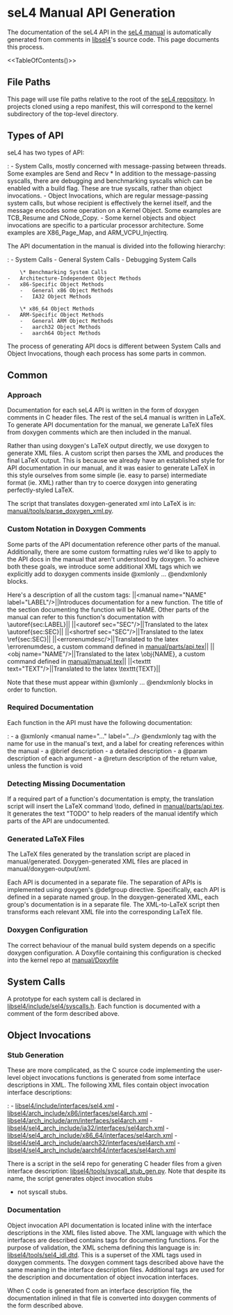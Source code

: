 # seL4 Manual API Generation


The documentation of the seL4 API in the
[seL4 manual](http://sel4.systems/Info/Docs/seL4-manual-latest.pdf) is automatically generated from comments in
[libsel4](https://github.com/seL4/seL4/tree/master/libsel4)'s
source code. This page documents this process.

&lt;&lt;TableOfContents()&gt;&gt;

## File Paths


This page will use file paths relative to the root of the
[seL4 repository](https://github.com/seL4/seL4). In projects
cloned using a repo manifest, this will correspond to the kernel
subdirectory of the top-level directory.

## Types of API


seL4 has two types of API:

:   -   System Calls, mostly concerned with message-passing
        between threads. Some examples are Send and Recv
        \* In addition to the message-passing syscalls, there are
        debugging and benchmarking syscalls which can be enabled with a
        build flag. These are true syscalls, rather than
        object invocations.
    -   Object Invocations, which are regular message-passing system
        calls, but whose recipient is effectively the kernel itself, and
        the message encodes some operation on a Kernel Object. Some
        examples are TCB_Resume and CNode_Copy.
        -   Some kernel objects and object invocations are specific to a
            particular processor architecture. Some examples are
            X86_Page_Map, and ARM_VCPU_InjectIrq.

The API documentation in the manual is divided into the following hierarchy:

:   -   System Calls
        -   General System Calls
        -   Debugging System Calls

        \* Benchmarking System Calls
    -   Architecture-Independent Object Methods
    -   x86-Specific Object Methods
        -   General x86 Object Methods
        -   IA32 Object Methods

        \* x86_64 Object Methods
    -   ARM-Specific Object Methods
        -   General ARM Object Methods
        -   aarch32 Object Methods
        -   aarch64 Object Methods

The process of generating API docs is different between System Calls and
Object Invocations, though each process has some parts in common.

## Common


### Approach


Documentation for each seL4 API is written in the form of doxygen
comments in C header files. The rest of the seL4 manual is written in
LaTeX. To generate API documentation for the manual, we generate LaTeX
files from doxygen comments which are then included in the manual.

Rather than using doxygen's LaTeX output directly, we use doxygen to
generate XML files. A custom script then parses the XML and produces the
final LaTeX output. This is because we already have an established style
for API documentation in our manual, and it was easier to generate LaTeX
in this style ourselves from some simple (ie. easy to parse)
intermediate format (ie. XML) rather than try to coerce doxygen into
generating perfectly-styled LaTeX.

The script that translates doxygen-generated xml into LaTeX is in:
[manual/tools/parse_doxygen_xml.py](https://github.com/seL4/seL4/blob/master/manual/tools/parse_doxygen_xml.py).

### Custom Notation in Doxygen Comments


Some parts of the API documentation reference other parts of the manual.
Additionally, there are some custom formatting rules we'd like to apply
to the API docs in the manual that aren't understood by doxygen. To
achieve both these goals, we introduce some additional XML tags which we
explicitly add to doxygen comments inside @xmlonly ... @endxmlonly
blocks.

Here's a description of all the custom tags:
||&lt;manual name="NAME" label="LABEL"/&gt;||Introduces documentation
for a new function. The title of the section documenting the function
will be NAME. Other parts of the manual can refer to this function's
documentation with \\autoref{sec:LABEL}||
||&lt;autoref sec="SEC"/&gt;||Translated to the latex
\\autoref{sec:SEC}|| ||&lt;shortref sec="SEC"/&gt;||Translated to the
latex \\ref{sec:SEC}|| ||&lt;errorenumdesc/&gt;||Translated to the latex
\\errorenumdesc, a custom command defined in
[manual/parts/api.tex](https://github.com/seL4/seL4/blob/master/manual/parts/api.tex)||
||&lt;obj name="NAME"/&gt;||Translated to the latex \\obj{NAME}, a
custom command defined in
[manual/manual.tex](https://github.com/seL4/seL4/blob/master/manual/manual.tex)||
||&lt;texttt text="TEXT"/&gt;||Translated to the latex \\texttt{TEXT}||

Note that these must appear within @xmlonly ... @endxmlonly blocks in
order to function.

### Required Documentation


Each function in the API must have the following documentation:

:   -   a @xmlonly &lt;manual name="..." label=".../&gt; @endxmlonly tag
        with the name for use in the manual's text, and a label for
        creating references within the manual
    -   a @brief description
    -   a detailed description
    -   a @param description of each argument
    -   a @return description of the return value, unless the function
        is void

### Detecting Missing Documentation


If a required part of a function's documentation is empty, the
translation script will insert the LaTeX command \\todo, defined in
[manual/parts/api.tex](https://github.com/seL4/seL4/blob/master/manual/parts/api.tex).
It generates the text "TODO" to help readers of the manual identify
which parts of the API are undocumented.

### Generated LaTeX Files


The LaTeX files generated by the translation script are placed in
manual/generated. Doxygen-generated XML files are placed in
manual/doxygen-output/xml.

Each API is documented in a separate file. The separation of APIs is
implemented using doxygen's @defgroup directive. Specifically, each API
is defined in a separate named group. In the doxygen-generated XML, each
group's documentation is in a separate file. The XML-to-LaTeX script
then transforms each relevant XML file into the corresponding LaTeX
file.

### Doxygen Configuration


The correct behaviour of the manual build system depends on a specific
doxygen configuration. A Doxyfile containing this configuration is
checked into the kernel repo at
[manual/Doxyfile](https://github.com/seL4/seL4/blob/master/manual/Doxyfile)

## System Calls


A prototype for each system call is declared in
[libsel4/include/sel4/syscalls.h](https://github.com/seL4/seL4/blob/master/libsel4/include/sel4/syscalls.h).
Each function is documented with a comment of the form described above.

## Object Invocations


### Stub Generation


These are more complicated, as the C source code implementing the user-level object invocations functions is generated from some interface descriptions in XML. The following XML files contain object invocation interface descriptions:

:   -   [libsel4/include/interfaces/sel4.xml](https://github.com/seL4/seL4/blob/master/libsel4/include/interfaces/sel4.xml)
    -   [libsel4/arch_include/x86/interfaces/sel4arch.xml](https://github.com/seL4/seL4/blob/master/libsel4/arch_include/x86/interfaces/sel4arch.xml)
    -   [libsel4/arch_include/arm/interfaces/sel4arch.xml](https://github.com/seL4/seL4/blob/master/libsel4/arch_include/arm/interfaces/sel4arch.xml)
    -   [libsel4/sel4_arch_include/ia32/interfaces/sel4arch.xml](https://github.com/seL4/seL4/blob/master/libsel4/sel4_arch_include/ia32/interfaces/sel4arch.xml)
    -   [libsel4/sel4_arch_include/x86_64/interfaces/sel4arch.xml](https://github.com/seL4/seL4/blob/master/libsel4/sel4_arch_include/x86_64/interfaces/sel4arch.xml)
    -   [libsel4/sel4_arch_include/aarch32/interfaces/sel4arch.xml](https://github.com/seL4/seL4/blob/master/libsel4/sel4_arch_include/aarch32/interfaces/sel4arch.xml)
    -   [libsel4/sel4_arch_include/aarch64/interfaces/sel4arch.xml](https://github.com/seL4/seL4/blob/master/libsel4/sel4_arch_include/aarch64/interfaces/sel4arch.xml)

There is a script in the sel4 repo for generating C header files from a
given interface description:
[libsel4/tools/syscall_stub_gen.py](https://github.com/seL4/seL4/blob/master/libsel4/tools/syscall_stub_gen.py).
Note that despite its name, the script generates object invocation stubs
- not syscall stubs.

### Documentation


Object invocation API documentation is located inline with the interface
descriptions in the XML files listed above. The XML language with which
the interfaces are described contains tags for documenting functions.
For the purpose of validation, the XML schema defining this language is
in:
[libsel4/tools/sel4_idl.dtd](https://github.com/seL4/seL4/blob/master/libsel4/tools/sel4_idl.dtd).
This is a superset of the XML tags used in doxygen comments. The doxygen
comment tags described above have the same meaning in the interface
description files. Additional tags are used for the description and
documentation of object invocation interfaces.

When C code is generated from an interface description file, the
documentation inlined in that file is converted into doxygen comments of
the form described above.
